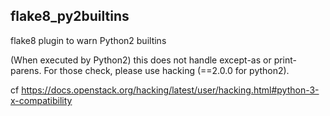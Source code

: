 ## flake8_py2builtins

flake8 plugin to warn Python2 builtins

(When executed by Python2) this does not handle except-as or print-parens. For those check, please use hacking (==2.0.0 for python2).

cf https://docs.openstack.org/hacking/latest/user/hacking.html#python-3-x-compatibility
